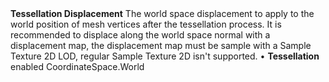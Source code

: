 <tr>
<td><strong>Tessellation Displacement</strong></td>
<td>The world space displacement to apply to the world position of mesh vertices after the tessellation process. It is recommended to displace along the world space normal with a displacement map, the displacement map must be sample with a Sample Texture 2D LOD, regular Sample Texture 2D isn't supported.</td>
<td>&#8226; <strong>Tessellation</strong> enabled</td>
<td>CoordinateSpace.World</td>
</tr>
